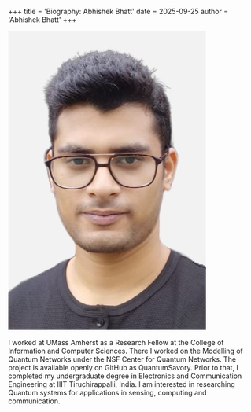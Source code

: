 +++
title = 'Biography: Abhishek Bhatt'
date = 2025-09-25
author = 'Abhishek Bhatt'
+++

![display_pic](../../static/img/AB_prof.JPG)

I worked at UMass Amherst as a Research Fellow at the College of Information and Computer Sciences. There I worked on the Modelling of Quantum Networks under the NSF Center for Quantum Networks. The project is available openly on GitHub as QuantumSavory. Prior to that, I completed my undergraduate degree in Electronics and Communication Engineering at IIIT Tiruchirappalli, India. I am interested in researching Quantum systems for applications in sensing, computing and communication.
